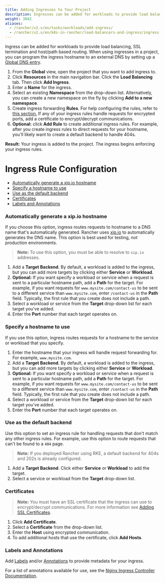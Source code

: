 ```yaml
---
title: Adding Ingresses to Your Project
description: Ingresses can be added for workloads to provide load balancing, SSL termination and host/path-based routing. Learn how to add Rancher ingress to your project
weight: 3042
aliases:
  - /rancher/v2.x/en/tasks/workloads/add-ingress/
  - /rancher/v2.x/en/k8s-in-rancher/load-balancers-and-ingress/ingress  
---
```


Ingress can be added for workloads to provide load balancing, SSL termination and host/path based routing. When using ingresses in a project, you can program the ingress hostname to an external DNS by setting up a [Global DNS entry]({{<baseurl>}}/rancher/v2.x/en/catalog/globaldns/).

1. From the **Global** view, open the project that you want to add ingress to.
1. Click **Resources** in the main navigation bar. Click the **Load Balancing** tab. Then click **Add Ingress**.
1. Enter a **Name** for the ingress.
1. Select an existing **Namespace** from the drop-down list. Alternatively, you can create a new namespace on the fly by clicking **Add to a new namespace**.
1. Create ingress forwarding **Rules**. For help configuring the rules, refer to [this section.](#ingress-rule-configuration) If any of your ingress rules handle requests for encrypted ports, add a certificate to encrypt/decrypt communications.
1. **Optional:** click **Add Rule** to create additional ingress rules. For example, after you create ingress rules to direct requests for your hostname, you'll likely want to create a default backend to handle 404s. 

**Result:** Your ingress is added to the project. The ingress begins enforcing your ingress rules.


# Ingress Rule Configuration

- [Automatically generate a xip.io hostname](#automatically-generate-a-xip-io-hostname)
- [Specify a hostname to use](#specify-a-hostname-to-use)
- [Use as the default backend](#use-as-the-default-backend)
- [Certificates](#certificates)
- [Labels and Annotations](#labels-and-annotations)

### Automatically generate a xip.io hostname

If you choose this option, ingress routes requests to hostname to a DNS name that's automatically generated. Rancher uses [xip.io](http://xip.io/) to automatically generates the DNS name. This option is best used for testing, _not_ production environments.

>**Note:** To use this option, you must be able to resolve to `xip.io` addresses.

1. Add a **Target Backend**. By default, a workload is added to the ingress, but you can add more targets by clicking either **Service** or **Workload**.
1. **Optional:** If you want specify a workload or service when a request is sent to a particular hostname path, add a **Path** for the target. For example, if you want requests for `www.mysite.com/contact-us` to be sent to a different service than `www.mysite.com`, enter `/contact-us` in the **Path** field. Typically, the first rule that you create does not include a path.
1. Select a workload or service from the **Target** drop-down list for each target you've added.
1. Enter the **Port** number that each target operates on.

### Specify a hostname to use

If you use this option, ingress routes requests for a hostname to the service or workload that you specify.

1. Enter the hostname that your ingress will handle request forwarding for. For example, `www.mysite.com`.
1. Add a **Target Backend**. By default, a workload is added to the ingress, but you can add more targets by clicking either **Service** or **Workload**.
1. **Optional:** If you want specify a workload or service when a request is sent to a particular hostname path, add a **Path** for the target. For example, if you want requests for `www.mysite.com/contact-us` to be sent to a different service than `www.mysite.com`, enter `/contact-us` in the **Path** field. Typically, the first rule that you create does not include a path.
1. Select a workload or service from the **Target** drop-down list for each target you've added.
1. Enter the **Port** number that each target operates on.

### Use as the default backend

Use this option to set an ingress rule for handling requests that don't match any other ingress rules. For example, use this option to route requests that can't be found to a `404` page.

>**Note:** If you deployed Rancher using RKE, a default backend for 404s and 202s is already configured.

1. Add a **Target Backend**. Click either **Service** or **Workload** to add the target.
1. Select a service or workload from the **Target** drop-down list.

### Certificates
>**Note:** You must have an SSL certificate that the ingress can use to encrypt/decrypt communications. For more information see [Adding SSL Certificates]({{<baseurl>}}/rancher/v2.x/en/k8s-in-rancher/certificates/).

1. Click **Add Certificate**.
1. Select a **Certificate** from the drop-down list.
1. Enter the **Host** using encrypted communication.
1. To add additional hosts that use the certificate, click **Add Hosts**.

### Labels and Annotations

Add [Labels](https://kubernetes.io/docs/concepts/overview/working-with-objects/labels/) and/or [Annotations](https://kubernetes.io/docs/concepts/overview/working-with-objects/annotations/) to provide metadata for your ingress.

For a list of annotations available for use, see the [Nginx Ingress Controller Documentation](https://kubernetes.github.io/ingress-nginx/user-guide/nginx-configuration/annotations/).